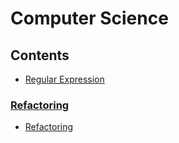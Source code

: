 # Computer Science

## Contents

- [Regular Expression](https://github.com/solarsdev/TIL/blob/master/CS/regex.md)

### [Refactoring](https://github.com/solarsdev/TIL/blob/master/CS/Refactoring)

- [Refactoring](https://github.com/solarsdev/TIL/blob/master/CS/Refactoring/refactoring.md)
